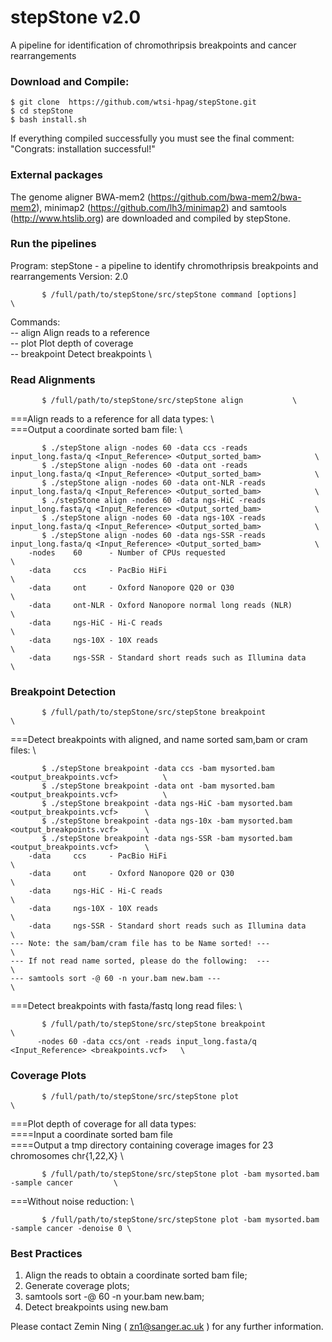 # stepStone v2.0
A pipeline for identification of chromothripsis breakpoints and cancer rearrangements

### Download and Compile:

    $ git clone  https://github.com/wtsi-hpag/stepStone.git 
    $ cd stepStone 
    $ bash install.sh
		
If everything compiled successfully you must see the final comment: 
		"Congrats: installation successful!"		

### External packages
The genome aligner BWA-mem2 (https://github.com/bwa-mem2/bwa-mem2), minimap2 (https://github.com/lh3/minimap2) and samtools (http://www.htslib.org) are downloaded and compiled by stepStone.

### Run the pipelines
Program: stepStone - a pipeline to identify chromothripsis breakpoints and rearrangements
Version: 2.0

           $ /full/path/to/stepStone/src/stepStone command [options]           \

Commands:                                               \
-- align		Align reads to a reference      \
-- plot			Plot depth of coverage          \
-- breakpoint		Detect breakpoints              \


### Read Alignments 

           $ /full/path/to/stepStone/src/stepStone align           \

===Align reads to a reference for all data types:                  \                                                                                   
===Output a coordinate sorted bam file:                                                                                       \

           $ ./stepStone align -nodes 60 -data ccs -reads input_long.fasta/q <Input_Reference> <Output_sorted_bam>            \
           $ ./stepStone align -nodes 60 -data ont -reads input_long.fasta/q <Input_Reference> <Output_sorted_bam>            \
           $ ./stepStone align -nodes 60 -data ont-NLR -reads input_long.fasta/q <Input_Reference> <Output_sorted_bam>            \
           $ ./stepStone align -nodes 60 -data ngs-HiC -reads input_long.fasta/q <Input_Reference> <Output_sorted_bam>            \
           $ ./stepStone align -nodes 60 -data ngs-10X -reads input_long.fasta/q <Input_Reference> <Output_sorted_bam>            \
           $ ./stepStone align -nodes 60 -data ngs-SSR -reads input_long.fasta/q <Input_Reference> <Output_sorted_bam>            \
		-nodes    60      - Number of CPUs requested                                                                       \
		-data     ccs     - PacBio HiFi                                                                      \
		-data     ont     - Oxford Nanopore Q20 or Q30                                                                      \
		-data     ont-NLR - Oxford Nanopore normal long reads (NLR)                                                         \
		-data     ngs-HiC - Hi-C reads                                                                                      \
		-data     ngs-10X - 10X reads                                                                                      \
		-data     ngs-SSR - Standard short reads such as Illumina data                                                      \

### Breakpoint Detection

           $ /full/path/to/stepStone/src/stepStone breakpoint                                     \

===Detect breakpoints with aligned, and name sorted sam,bam or cram files:                        \

           $ ./stepStone breakpoint -data ccs -bam mysorted.bam <output_breakpoints.vcf>          \
           $ ./stepStone breakpoint -data ont -bam mysorted.bam <output_breakpoints.vcf>          \
           $ ./stepStone breakpoint -data ngs-HiC -bam mysorted.bam <output_breakpoints.vcf>      \
           $ ./stepStone breakpoint -data ngs-10x -bam mysorted.bam <output_breakpoints.vcf>      \
           $ ./stepStone breakpoint -data ngs-SSR -bam mysorted.bam <output_breakpoints.vcf>      \
		-data     ccs     - PacBio HiFi                                                   \
		-data     ont     - Oxford Nanopore Q20 or Q30                                    \
		-data     ngs-HiC - Hi-C reads                                                    \
		-data     ngs-10X - 10X reads                                                     \
		-data     ngs-SSR - Standard short reads such as Illumina data                    \
	--- Note: the sam/bam/cram file has to be Name sorted! ---                                \
	--- If not read name sorted, please do the following:  ---                                \
	--- samtools sort -@ 60 -n your.bam new.bam ---                                           \

===Detect breakpoints with fasta/fastq long read files:                                           \

           $ /full/path/to/stepStone/src/stepStone breakpoint                                     \
	      -nodes 60 -data ccs/ont -reads input_long.fasta/q <Input_Reference> <breakpoints.vcf>   \

### Coverage Plots 

           $ /full/path/to/stepStone/src/stepStone plot           				 \

===Plot depth of coverage for all data types:                                                    \
====Input a coordinate sorted bam file                                                           \
====Output a tmp directory containing coverage images for 23 chromosomes chr{1,22,X}             \

           $ /full/path/to/stepStone/src/stepStone plot -bam mysorted.bam -sample cancer         \

===Without noise reduction:                                                                      \ 

           $ /full/path/to/stepStone/src/stepStone plot -bam mysorted.bam -sample cancer -denoise 0 \

### Best Practices 

1. Align the reads to obtain a coordinate sorted bam file;
2. Generate coverage plots;
3. samtools sort -@ 60 -n your.bam new.bam;
4. Detect breakpoints using new.bam

Please contact Zemin Ning ( zn1@sanger.ac.uk ) for any further information. 

 
